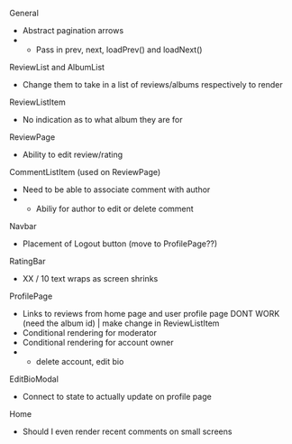 General

- Abstract pagination arrows
- - Pass in prev, next, loadPrev() and loadNext()

ReviewList and AlbumList

- Change them to take in a list of reviews/albums respectively to render

ReviewListItem

- No indication as to what album they are for

ReviewPage

- Ability to edit review/rating

CommentListItem (used on ReviewPage)

- Need to be able to associate comment with author
- - Abiliy for author to edit or delete comment

Navbar

- Placement of Logout button (move to ProfilePage??)

RatingBar

- XX / 10 text wraps as screen shrinks

ProfilePage

- Links to reviews from home page and user profile page DONT WORK (need the album id) | make change in ReviewListItem
- Conditional rendering for moderator
- Conditional rendering for account owner
- - delete account, edit bio

EditBioModal

- Connect to state to actually update on profile page

Home

- Should I even render recent comments on small screens
